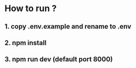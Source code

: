 # How to run ?

## 1. copy .env.example and rename to .env

## 2. npm install

## 3. npm run dev (default port 8000)
